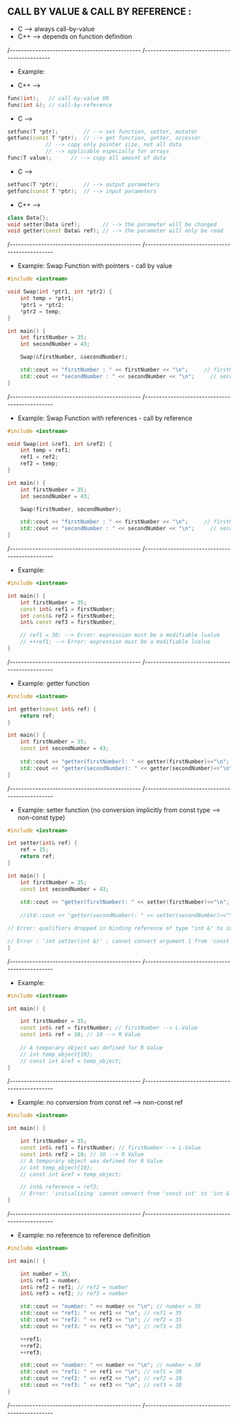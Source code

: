 
## CALL BY VALUE & CALL BY REFERENCE :
- C   --> always call-by-value
- C++ --> depends on function definition

/----------------------------------------------
/---------------------------------------------

- Example:

- C++ --> 

```cpp
func(int);   // call-by-value OR 
func(int &); // call-by-reference
```
- C --> 

```cpp
setfunc(T *ptr);        // --> set function, setter, mutator
getfunc(const T *ptr);  // --> get function, getter, accessor 
			// --> copy only pointer size, not all data
			// --> applicable especially for arrays
func(T value);		// --> copy all amount of data
```

* C --> 

```cpp
setfunc(T *ptr);        // --> output parameters
getfunc(const T *ptr);  // --> input parameters
```

* C++ --> 

```cpp
class Data{};
void setter(Data &ref);       // --> the parameter will be changed
void getter(const Data& ref); // --> the parameter will only be read
```

/----------------------------------------------
/----------------------------------------------

- Example: Swap Function with pointers - call by value

```cpp
#include <iostream>

void Swap(int *ptr1, int *ptr2) {
	int temp = *ptr1;
	*ptr1 = *ptr2;
	*ptr2 = temp;
}

int main() {
	int firstNumber = 35;
	int secondNumber = 43;

	Swap(&firstNumber, &secondNumber);

	std::cout << "firstNumber : " << firstNumber << "\n";     // firstNumber = 43 
	std::cout << "secondNumber : " << secondNumber << "\n";     // secondNumber = 35
}
```

/----------------------------------------------
/----------------------------------------------

- Example: Swap Function with references - call by reference 

```cpp
#include <iostream>

void Swap(int &ref1, int &ref2) {
	int temp = ref1;
	ref1 = ref2;
	ref2 = temp;
}

int main() {
	int firstNumber = 35;
	int secondNumber = 43;

	Swap(firstNumber, secondNumber);

	std::cout << "firstNumber : " << firstNumber << "\n";     // firstNumber = 43 
	std::cout << "secondNumber : " << secondNumber << "\n";     // secondNumber = 35
}
```

/----------------------------------------------
/----------------------------------------------

- Example:

```cpp
#include <iostream>

int main() {
	int firstNumber = 35;
	const int& ref1 = firstNumber;
	int const& ref2 = firstNumber;
	int& const ref3 = firstNumber;

	// ref1 = 30; --> Error: expression must be a modifiable lvalue
	// ++ref1; --> Error: expression must be a modifiable lvalue
}
```

/----------------------------------------------
/----------------------------------------------

- Example: getter function 

```cpp
#include <iostream>

int getter(const int& ref) {
	return ref;
}

int main() {
	int firstNumber = 35;
	const int secondNumber = 43;
	
	std::cout << "getter(firstNumber): " << getter(firstNumber)<<"\n";
	std::cout << "getter(secondNumber): " << getter(secondNumber)<<"\n";
}
```

/----------------------------------------------
/----------------------------------------------

- Example: setter function (no conversion implicitly from const type --> non-const type)

```cpp
#include <iostream>

int setter(int& ref) {
	ref = 15;
	return ref;
}

int main() {
	int firstNumber = 35;
	const int secondNumber = 43;
	
	std::cout << "getter(firstNumber): " << setter(firstNumber)<<"\n";
	
	//std::cout << "getter(secondNumber): " << setter(secondNumber)<<"\n";

// Error: qualifiers dropped in binding reference of type "int &" to initializer of type "const int"

// Error : 'int setter(int &)' : cannot convert argument 1 from 'const int' to 'int &'
}
```

/----------------------------------------------
/----------------------------------------------

- Example:

```cpp
#include <iostream>

int main() {

	int firstNumber = 35;
	const int& ref = firstNumber; // firstNumber --> L-Value  
	const int& ref = 10; // 10 --> R Value 
	
	// A temporary object was defined for R Value 
	// int temp_object{10};
	// const int &ref = temp_object;
}
```

/----------------------------------------------
/----------------------------------------------

- Example: no conversion from const ref --> non-const ref

```cpp
#include <iostream>

int main() {

	int firstNumber = 35;
	const int& ref1 = firstNumber; // firstNumber --> L-Value  
	const int& ref2 = 10; // 10 --> R Value 
	// A temporary object was defined for R Value 
	// int temp_object{10};
	// const int &ref = temp_object;

	// int& reference = ref2;
	// Error: 'initializing' cannot convert from 'const int' to 'int &'	
}
```

/----------------------------------------------
/----------------------------------------------

- Example: no reference to reference definition

```cpp
#include <iostream>

int main() {

	int number = 35;
	int& ref1 = number;
	int& ref2 = ref1; // ref2 = number
	int& ref3 = ref2; // ref3 = number

	std::cout << "number: " << number << "\n"; // number = 35
	std::cout << "ref1: " << ref1 << "\n"; // ref1 = 35
	std::cout << "ref2: " << ref2 << "\n"; // ref2 = 35
	std::cout << "ref3: " << ref3 << "\n"; // ref3 = 35

	++ref1;
	++ref2;
	++ref3;

	std::cout << "number: " << number << "\n"; // number = 38
	std::cout << "ref1: " << ref1 << "\n"; // ref1 = 38
	std::cout << "ref2: " << ref2 << "\n"; // ref2 = 38
	std::cout << "ref3: " << ref3 << "\n"; // ref3 = 38
}
```

/----------------------------------------------
/----------------------------------------------
